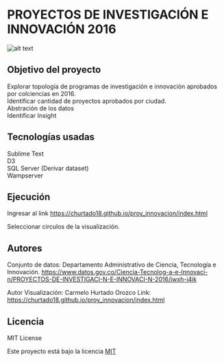 # PROYECTOS DE INVESTIGACIÓN E INNOVACIÓN 2016

![alt text](https://pbs.twimg.com/media/DqvmfHsX4AAn3UH?format=jpg)

## Objetivo del proyecto 

Explorar topología de programas de investigación e innovación aprobados por colciencias en 2016.   
Identificar cantidad de proyectos aprobados por ciudad.   
Abstración de los datos   
Identificar Insight  


## Tecnologías usadas
Sublime Text    
D3   
SQL Server (Derivar dataset)   
Wampserver   

## Ejecución

Ingresar al link https://churtado18.github.io/proy_innovacion/index.html

Seleccionar circulos de la visualización.

## Autores 

Conjunto de datos:
Departamento Administrativo de Ciencia, Tecnología e Innovación.
https://www.datos.gov.co/Ciencia-Tecnolog-a-e-Innovaci-n/PROYECTOS-DE-INVESTIGACI-N-E-INNOVACI-N-2016/iwxh-i4ik

Autor Visualización: Carmelo Hurtado Orozco
Link: https://churtado18.github.io/proy_innovacion/index.html


## Licencia

MIT License

Este proyecto está bajo la licencia [MIT](https://github.com/churtado18/proy_innovacion/blob/master/LICENSE) 

